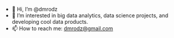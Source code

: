 - 👋 Hi, I’m @dmrodz
- 👀 I’m interested in big data analytics, data science projects, and developing cool data products.
- 📫 How to reach me: dmrodz@gmail.com  

<!---
dmrodz/dmrodz is a ✨ special ✨ repository because its `README.md` (this file) appears on your GitHub profile.
You can click the Preview link to take a look at your changes.
--->
